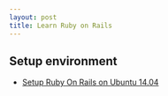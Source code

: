 ```yaml
---
layout: post
title: Learn Ruby on Rails
---
```


## Setup environment
* [Setup Ruby On Rails on Ubuntu 14.04](https://gorails.com/setup/ubuntu/14.04)

